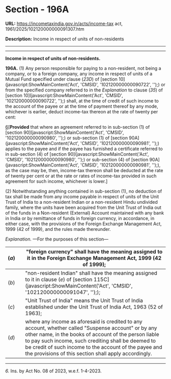 # Section - 196A

**URL:** https://incometaxindia.gov.in/acts/income-tax act, 1961/2025/102120000000091307.htm

**Description:** Income in respect of units of non-residents

---

****

**Income in respect of units of non-residents.**

**196A.** (1) Any person responsible for paying to a non-resident, not being a company, or to a foreign company, any income in respect of units of a Mutual Fund specified under clause (_23D_) of [section 10](javascript:ShowMainContent\('Act', 'CMSID', '102120000000090722', ''\);) or from the specified company referred to in the _Explanation_ to clause (_35_) of [section 10](javascript:ShowMainContent\('Act', 'CMSID', '102120000000090722', ''\);) shall, at the time of credit of such income to the account of the payee or at the time of payment thereof by any mode, whichever is earlier, deduct income-tax thereon at the rate of twenty per cent:

[6](javascript:ShowFootnote\('fn6'\);)[**Provided** that where an agreement referred to in sub-section (1) of [section 90](javascript:ShowMainContent\('Act', 'CMSID', '102120000000090980', ''\);) or sub-section (1) of [section 90A](javascript:ShowMainContent\('Act', 'CMSID', '102120000000090981', ''\);) applies to the payee and if the payee has furnished a certificate referred to in sub-section (4) of [section 90](javascript:ShowMainContent\('Act', 'CMSID', '102120000000090980', ''\);) or sub-section (4) of [section 90A](javascript:ShowMainContent\('Act', 'CMSID', '102120000000090981', ''\);), as the case may be, then, income-tax thereon shall be deducted at the rate of twenty per cent or at the rate or rates of income-tax provided in such agreement for such income, whichever is lower.]

(2) Notwithstanding anything contained in sub-section (1), no deduction of tax shall be made from any income payable in respect of units of the Unit Trust of India to a non-resident Indian or a non-resident Hindu undivided family, where the units have been acquired from the Unit Trust of India out of the funds in a Non-resident (External) Account maintained with any bank in India or by remittance of funds in foreign currency, in accordance, in either case, with the provisions of the Foreign Exchange Management Act, 1999 (42 of 1999), and the rules made thereunder.

_Explanation._ —For the purposes of this section—

(_a_)|  |  "foreign currency" shall have the meaning assigned to it in the Foreign Exchange Management Act, 1999 (42 of 1999);  
---|---|---  
(_b_)|  |  "non-resident Indian" shall have the meaning assigned to it in clause (_e_) of [section 115C](javascript:ShowMainContent\('Act', 'CMSID', '102120000000091047', ''\););  
(_c_)|  |  "Unit Trust of India" means the Unit Trust of India established under the Unit Trust of India Act, 1963 (52 of 1963);  
(_d_)|  |  where any income as aforesaid is credited to any account, whether called "Suspense account" or by any other name, in the books of account of the person liable to pay such income, such crediting shall be deemed to be credit of such income to the account of the payee and the provisions of this section shall apply accordingly.  
  
* * *

_6._ Ins. by Act No. 08 of 2023, w.e.f. 1-4-2023.
